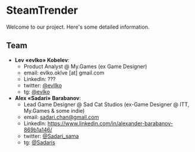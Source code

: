 # SteamTrender

Welcome to our project. Here's some detailed information.

## Team

-   **Lev «evlko» Kobelev**:
    -   Product Analyst @ My.Games (ex Game Designer)
    -   email: evlko.oklve [at] gmail.com
    -   LinkedIn: ???
    -   twitter: [@evllko](https://twitter.com/evllko)
    -   tg: [@evlko](https://t.me/evlko)
-   **Alex «Sadari» Barabanov**:
    -   Lead Game Designer @ Sad Cat Studios (ex-Game Designer @ ITT, My.Games & some indie)
    -   email: sadari.chan@gmail.com
    -   LinkedIn: https://www.linkedin.com/in/alexander-barabanov-869b1a146/
    -   twitter: [@Sadari_sama](https://twitter.com/sadari_sama)
    -   tg: [@Sadaris](https://t.me/Sadaris)

